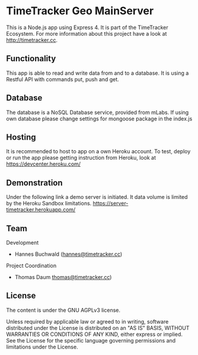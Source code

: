 # TimeTracker Geo MainServer

This is a Node.js app using Express 4. It is part of the TimeTracker Ecosystem.
For more information about this project have a look at http://timetracker.cc.

## Functionality
This app is able to read and write data from and to a database.
It is using a Restful API with commands put, push and get.

## Database
The database is a NoSQL Database service, provided from mLabs.
If using own database please change settings for mongoose package in the index.js

## Hosting
It is recommended to host to app on a own Heroku account.
To test, deploy or run the app please getting instruction from Heroku, look at
https://devcenter.heroku.com/

## Demonstration
Under the following link a demo server is initiated. It data volume is limited
by the Heroku Sandbox limitations.
https://server-timetracker.herokuapp.com/

## Team
Development
- Hannes Buchwald ([hannes@timetracker.cc](mailto:hannes@timetracker.cc))

Project Coordination
- Thomas Daum [thomas@timetracker.cc](mailto:thomas@timetracker.cc))

## License
The content is under the GNU AGPLv3 license.

Unless required by applicable law or agreed to in writing, software
distributed under the License is distributed on an "AS IS" BASIS,
WITHOUT WARRANTIES OR CONDITIONS OF ANY KIND, either express or implied.
See the License for the specific language governing permissions and
limitations under the License.

